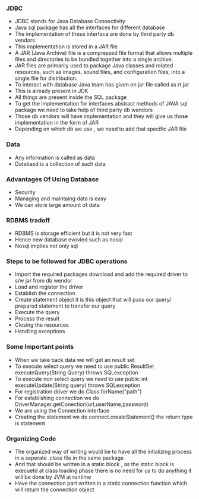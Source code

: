 ### JDBC
- JDBC stands for Java Database Connectivity
- Java sql package has all the interfaces for different database
- The implementation of these interface are done by third party db vendors
- This implementation is stored in a JAR file
- A JAR (Java Archive) file is a compressed file format that allows multiple files and directories to be bundled together into a single archive. 
- JAR files are primarily used to package Java classes and related resources, such as images, sound files, and configuration files, into a single  file for distribution.
- To interact with database Java team has given on jar file called as rt.jar
- This is already present in JDK
- All things are present inside the SQL package
- To get the implementation for interfaces abstract methods of JAVA sql package we need to take help of third party db wendors
- Those db vendors will have implementation and they will give us those implementation in the form of JAR
- Depending on which db we use , we need to add that specific JAR file
### Data
- Any information is called as data
- Databasd is a collection of such data 
### Advantages Of Using Database
- Security
- Managing and maintaing data is easy
- We can store large amount of data
### RDBMS tradoff
- RDBMS is storage efficient but it is not very fast
- Hence new database evovled such as nosql
-  Nosql implies not only sql
### Steps to be followed for JDBC operations
- Import the required packages download and add the required driver to s/w jar from db wendor
- Load and register the driver
- Establish the connection
- Create statement object it is this object that will pass our query/ prepared statement to transfer our query
- Execute the query
- Process the result
- Closing the resources
- Handling exceptions
### Some Important points
- When we take back data we will get an result set 
- To execute select query  we need to use public ResultSet executeQuery(String Query) throws SQLexception
- To execute non select query we need to use public int executeUpdate(String query) throws SQLexception
- For registration driver we do Class.forName("path")
- For establishing connection we do DriverManager.getConection(url,userName,password)
- We are using the Connection interface
- Creating the statement we do connect.createStatement() the return type is statement
### Organizing Code
- The organized way of writing would be to have all the intializing process in a seperate .class file in the same package 
- And that should be written in a static block , as the static block is execuetd at class loading phase there is no need for us to do
anything it will be done by JVM at runtime
- Have the connection part written in a static connection function which will return the connection object